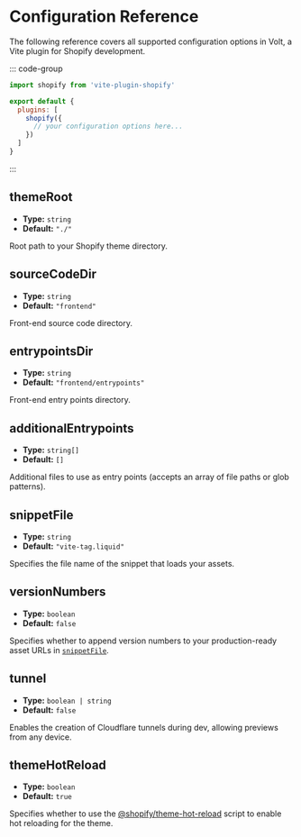 # Configuration Reference

The following reference covers all supported configuration options in Volt, a Vite plugin for Shopify development.

::: code-group
```js [vite.config.js]
import shopify from 'vite-plugin-shopify'

export default {
  plugins: [
    shopify({
      // your configuration options here...
    })
  ]
}
```
:::

## themeRoot

- **Type:** `string`
- **Default:** `"./"`

Root path to your Shopify theme directory.

## sourceCodeDir

- **Type:** `string`
- **Default:** `"frontend"`

Front-end source code directory.

## entrypointsDir

- **Type:** `string`
- **Default:** `"frontend/entrypoints"`

Front-end entry points directory.

## additionalEntrypoints

- **Type:** `string[]`
- **Default:** `[]`

Additional files to use as entry points (accepts an array of file paths or glob patterns).

## snippetFile

- **Type:** `string`
- **Default:** `"vite-tag.liquid"`

Specifies the file name of the snippet that loads your assets.

## versionNumbers

- **Type:** `boolean`
- **Default:** `false`

Specifies whether to append version numbers to your production-ready asset URLs in [`snippetFile`](/guide/configuration.html#snippetfile).

## tunnel

- **Type:** `boolean | string`
- **Default:** `false`

Enables the creation of Cloudflare tunnels during dev, allowing previews from any device.

## themeHotReload

- **Type:** `boolean`
- **Default:** `true`

Specifies whether to use the [@shopify/theme-hot-reload](https://www.npmjs.com/package/@shopify/theme-hot-reload) script to enable hot reloading for the theme.
